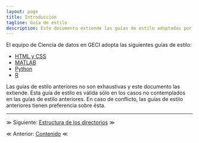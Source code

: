 ```yaml
---
layout: page
title: Introducción
tagline: Guía de estilo
description: Este documento extiende las guías de estilo adoptadas por el equipo de Ciencia de Datos de GECI
---
```


El equipo de Ciencia de datos en GECI adopta las siguientes guías de estilo:

- [HTML y CSS](https://google.github.io/styleguide/htmlcssguide.html)
- [MATLAB](http://www.datatool.com/downloads/MatlabStyle2%20book.pdf)
- [Python](https://www.python.org/dev/peps/pep-0008)
- [R](https://google.github.io/styleguide/Rguide.xml)

Las guías de estilo anteriores no son exhaustivas y este documento las extiende. Esta guía de estilo es válida sólo en los casos no contemplados en las guías de estilo anteriores. En caso de conflicto, las guías de estilo anteriores tienen preferencia sobre ésta.

---

&#8811; Siguiente: [Estructura de los directorios](estructura.html) &#8811;

&#8810; Anterior: [Contenido](index.html) &#8810;